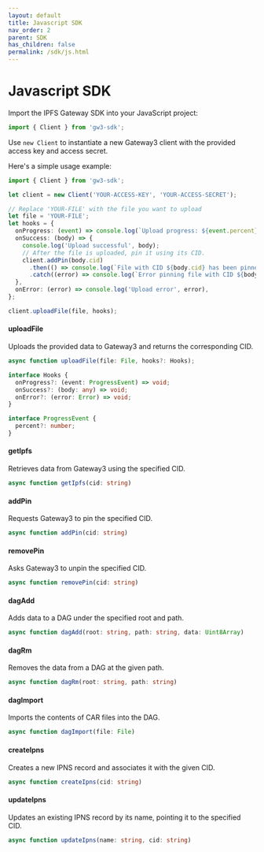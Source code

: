 ```yaml
---
layout: default
title: Javascript SDK
nav_order: 2
parent: SDK
has_children: false
permalink: /sdk/js.html
---
```


# Javascript SDK

Import the IPFS Gateway SDK into your JavaScript project:

```ts
import { Client } from 'gw3-sdk';
```

Use `new Client` to instantiate a new Gateway3 client with the provided access key and access secret.

Here's a simple usage example:

```ts
import { Client } from 'gw3-sdk';

let client = new Client('YOUR-ACCESS-KEY', 'YOUR-ACCESS-SECRET');

// Replace 'YOUR-FILE' with the file you want to upload
let file = 'YOUR-FILE';
let hooks = {
  onProgress: (event) => console.log(`Upload progress: ${event.percent}%`),
  onSuccess: (body) => {
    console.log('Upload successful', body);
    // After the file is uploaded, pin it using its CID.
    client.addPin(body.cid)
      .then(() => console.log(`File with CID ${body.cid} has been pinned successfully.`))
      .catch((error) => console.log(`Error pinning file with CID ${body.cid}:`, error));
  },
  onError: (error) => console.log('Upload error', error),
};

client.uploadFile(file, hooks);
```

#### uploadFile

Uploads the provided data to Gateway3 and returns the corresponding CID.

```ts
async function uploadFile(file: File, hooks?: Hooks);

interface Hooks {
  onProgress?: (event: ProgressEvent) => void;
  onSuccess?: (body: any) => void;
  onError?: (error: Error) => void;
}

interface ProgressEvent {
  percent?: number;
}
```

#### getIpfs

Retrieves data from Gateway3 using the specified CID.

```ts
async function getIpfs(cid: string)
```

#### addPin

Requests Gateway3 to pin the specified CID.

```ts
async function addPin(cid: string)
```

#### removePin

Asks Gateway3 to unpin the specified CID.

```ts
async function removePin(cid: string)
```

#### dagAdd

Adds data to a DAG under the specified root and path.

```ts
async function dagAdd(root: string, path: string, data: Uint8Array)
```

#### dagRm

Removes the data from a DAG at the given path.

```ts
async function dagRm(root: string, path: string)
```

#### dagImport

Imports the contents of CAR files into the DAG.

```ts
async function dagImport(file: File)
```

#### createIpns

Creates a new IPNS record and associates it with the given CID.

```ts
async function createIpns(cid: string)
```

#### updateIpns

Updates an existing IPNS record by its name, pointing it to the specified CID.

```ts
async function updateIpns(name: string, cid: string)
```